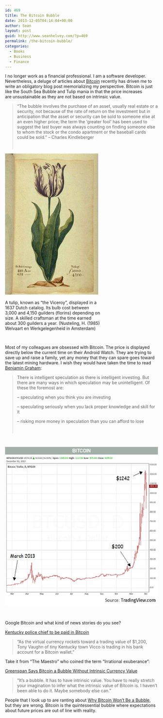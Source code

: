 ```yaml
---
id: 469
title: The Bitcoin Bubble
date: 2013-12-05T04:14:04+00:00
author: Sean
layout: post
guid: http://www.seanhelvey.com/?p=469
permalink: /the-bitcoin-bubble/
categories:
  - Books
  - Business
  - Finance
---
```

I no longer work as a financial professional. I am a software developer. Nevertheless, a deluge of articles about <a title="Bitcoin" href="http://bitcoin.org/en/" target="_blank">Bitcoin</a> recently has driven me to write an obligatory blog post memorializing my perspective. Bitcoin is just like the South Sea Bubble and Tulip mania in that the price increases are unsustainable as they are not based on intrinsic value.

> “The bubble involves the purchase of an asset, usually real estate or a security, not because of the rate of return on the investment but in anticipation that the asset or security can be sold to someone else at an even higher price; the term the ‘greater fool’ has been used to suggest the last buyer was always counting on finding someone else to whom the stock or the condo apartment or the baseball cards could be sold.” &#8211; Charles Kindleberger
>
> &nbsp;

<div style="width: 317px" class="wp-caption aligncenter">
  <a href="/assets/images/seanhelvey/2013/12/Tulipomania.jpg"><img class="   " title="&quot;the Viceroy&quot;" src="/assets/images/seanhelvey/2013/12/Tulipomania.jpg" alt="Tulipomania" width="307" height="464" /></a>

  <p class="wp-caption-text">
    A tulip, known as &#8220;the Viceroy&#8221;, displayed in a 1637 Dutch catalog. Its bulb cost between 3,000 and 4,150 guilders (florins) depending on size. A skilled craftsman at the time earned about 300 guilders a year. (Nusteling, H. (1985) Welvaart en Werkgelegenheid in Amsterdam)
  </p>
</div>

&nbsp;

Most of my colleagues are obsessed with Bitcoin. The price is displayed directly below the current time on their Android Watch. They are trying to save up and raise a family, yet any money that they can spare goes toward the latest mining hardware. I wish they would have taken the time to read <a title="Benjamin Graham" href="http://en.wikipedia.org/wiki/Benjamin_Graham" target="_blank">Benjamin Graham</a>:

> There is intelligent speculation as there is intelligent investing. But there are many ways in which speculation may be unintelligent. Of these the foremost are:
>
> &#8211; speculating when you think you are investing
>
> &#8211; speculating seriously when you lack proper knowledge and skill for it
>
> &#8211; risking more money in speculation than you can afford to lose
>
> &nbsp;

&nbsp;

[<img class="aligncenter" src="/assets/images/seanhelvey/2013/12/ON-BC954_bGTCht_NS_20131202161106.jpg" alt="ON-BC954_bGTCht_NS_20131202161106" width="546" height="521" />](/assets/images/seanhelvey/2013/12/ON-BC954_bGTCht_NS_20131202161106.jpg)

&nbsp;

Google Bitcoin and what kind of news stories do you see?

<a title="Kentucky police chief to be paid in Bitcoin" href="http://news.cnet.com/8301-1023_3-57614544-93/kentucky-police-chief-to-be-paid-in-bitcoin/" target="_blank">Kentucky police chief to be paid in Bitcoin</a>

> &#8220;As the virtual currency rockets toward a trading value of $1,200, Tony Vaughn of tiny Kentucky town Vicco is trading in his bank account for a Bitcoin wallet.&#8221;

Take it from &#8220;The Maestro&#8221; who coined the term “Irrational exuberance”:

<a title="Greenspan Says Bitcoin a Bubble Without Intrinsic Currency Value" href="http://www.businessweek.com/news/2013-12-04/greenspan-says-bitcoin-a-bubble-without-intrinsic-currency-value" target="_blank">Greenspan Says Bitcoin a Bubble Without Intrinsic Currency Value</a>

> “It’s a bubble. It has to have intrinsic value. You have to really stretch your imagination to infer what the intrinsic value of Bitcoin is. I haven’t been able to do it. Maybe somebody else can.”

People that I look up to are ranting about <a title="Why Bitcoin Won't Be a Bubble" href="https://medium.com/p/5e55825fd226" target="_blank">Why Bitcoin Won&#8217;t Be a Bubble</a>, but they are wrong. Bitcoin is the quintessential bubble where expectations about future prices are out of line with reality.
